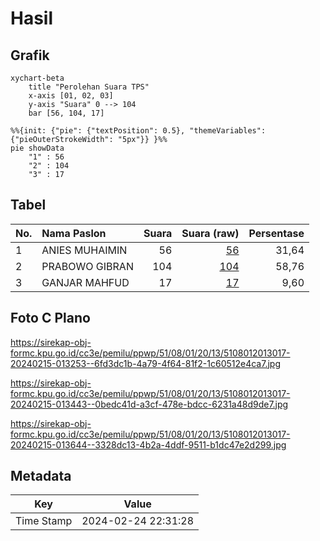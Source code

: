# Hasil

## Grafik

```mermaid
xychart-beta
    title "Perolehan Suara TPS"
    x-axis [01, 02, 03]
    y-axis "Suara" 0 --> 104
    bar [56, 104, 17]
```

```mermaid
%%{init: {"pie": {"textPosition": 0.5}, "themeVariables": {"pieOuterStrokeWidth": "5px"}} }%%
pie showData
    "1" : 56
    "2" : 104
    "3" : 17
```

## Tabel

| No. | Nama Paslon    | Suara | Suara (raw) | Persentase |
|:--- |:-------------- | -----:| -----------:| ----------:|
| 1   | ANIES MUHAIMIN | 56    | [56][p-1]   | 31,64      |
| 2   | PRABOWO GIBRAN | 104   | [104][p-2]  | 58,76      |
| 3   | GANJAR MAHFUD  | 17    | [17][p-3]   | 9,60       |


[p-1]: https://github.com/gigit-pemilu/pemilu-2024-51-bali/blob/main/pilpres/hitung-suara/sub/51-bali/sub/08-buleleng/sub/01-gerokgak/sub/2013-celukanbawang/sub/017-tps/sub/paslon-1.txt
[p-2]: https://github.com/gigit-pemilu/pemilu-2024-51-bali/blob/main/pilpres/hitung-suara/sub/51-bali/sub/08-buleleng/sub/01-gerokgak/sub/2013-celukanbawang/sub/017-tps/sub/paslon-2.txt
[p-3]: https://github.com/gigit-pemilu/pemilu-2024-51-bali/blob/main/pilpres/hitung-suara/sub/51-bali/sub/08-buleleng/sub/01-gerokgak/sub/2013-celukanbawang/sub/017-tps/sub/paslon-3.txt

## Foto C Plano

https://sirekap-obj-formc.kpu.go.id/cc3e/pemilu/ppwp/51/08/01/20/13/5108012013017-20240215-013253--6fd3dc1b-4a79-4f64-81f2-1c60512e4ca7.jpg

https://sirekap-obj-formc.kpu.go.id/cc3e/pemilu/ppwp/51/08/01/20/13/5108012013017-20240215-013443--0bedc41d-a3cf-478e-bdcc-6231a48d9de7.jpg

https://sirekap-obj-formc.kpu.go.id/cc3e/pemilu/ppwp/51/08/01/20/13/5108012013017-20240215-013644--3328dc13-4b2a-4ddf-9511-b1dc47e2d299.jpg


## Metadata

| Key        | Value               |
| ---------- | ------------------- |
| Time Stamp | 2024-02-24 22:31:28 |



